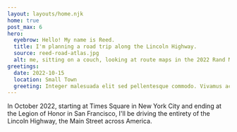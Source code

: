 ```yaml
---
layout: layouts/home.njk
home: true
post_max: 6
hero:
  eyebrow: Hello! My name is Reed.
  title: I'm planning a road trip along the Lincoln Highway.
  source: reed-road-atlas.jpg
  alt: me, sitting on a couch, looking at route maps in the 2022 Rand McNally road atlas
greetings:
  date: 2022-10-15
  location: Small Town
  greeting: Integer malesuada elit sed pellentesque commodo. Vivamus accumsan augue augue, ut rutrum massa pretium at. Morbi rutrum mauris id porta fermentum.
---
```


In October 2022, starting at Times Square in New York City and ending at the Legion of Honor in San Francisco, I'll be driving the entirety of the Lincoln Highway, the Main Street across America.
